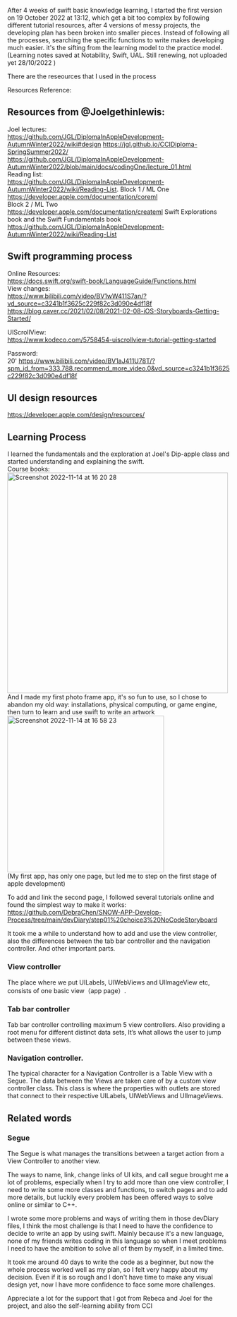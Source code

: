 After 4 weeks of swift basic knowledge learning, I started the first version on 19 October 2022 at 13:12, which get a bit too complex by following different tutorial resources, after 4 versions of messy projects, the developing plan has been broken into smaller pieces. Instead of following all the processes, searching the specific functions to write makes developing much easier. it's the sifting from the learning model to the practice model. (Learning notes saved at Notability, Swift, UAL. Still renewing, not uploaded yet 28/10/2022 )
  

There are the reseources that I used in the process


Resources Reference:  
  
## Resources from @Joelgethinlewis:  
Joel lectures:  
https://github.com/JGL/DiplomaInAppleDevelopment-AutumnWinter2022/wiki#design
https://jgl.github.io/CCIDiploma-SpringSummer2022/  
https://github.com/JGL/DiplomaInAppleDevelopment-AutumnWinter2022/blob/main/docs/codingOne/lecture_01.html  
Reading list:   
https://github.com/JGL/DiplomaInAppleDevelopment-AutumnWinter2022/wiki/Reading-List. 
Block 1 / ML One  
https://developer.apple.com/documentation/coreml  
Block 2 / ML Two  
https://developer.apple.com/documentation/createml
Swift Explorations book and the Swift Fundamentals book  
https://github.com/JGL/DiplomaInAppleDevelopment-AutumnWinter2022/wiki/Reading-List  
 
 
## Swift programming process 
Online Resources:  
https://docs.swift.org/swift-book/LanguageGuide/Functions.html  
View changes:  
https://www.bilibili.com/video/BV1wW411S7an/?vd_source=c3241b1f3625c229f82c3d090e4df18f  
https://blog.caver.cc/2021/02/08/2021-02-08-iOS-Storyboards-Getting-Started/  

UIScrollView:  
https://www.kodeco.com/5758454-uiscrollview-tutorial-getting-started  
  
Password:  
20' https://www.bilibili.com/video/BV1aJ411U78T/?spm_id_from=333.788.recommend_more_video.0&vd_source=c3241b1f3625c229f82c3d090e4df18f 

  
  
## UI design resources
https://developer.apple.com/design/resources/



## Learning Process 
I learned the fundamentals and the exploration at Joel's Dip-apple class and started understanding and explaining the swift.  
Course books:  
<img width="500" alt="Screenshot 2022-11-14 at 16 20 28" src="https://user-images.githubusercontent.com/91618091/201711428-70bdd881-ef3a-494a-9acc-f6fb9e353284.png">  
And I made my first photo frame app, it's so fun to use, so I chose to abandon my old way: installations, physical computing, or game engine, then turn to learn and use swift to write an artwork  
<img width="355" alt="Screenshot 2022-11-14 at 16 58 23" src="https://user-images.githubusercontent.com/91618091/201720349-63055349-dece-438c-a22e-561490edb98a.png">  
(My first app, has only one page, but led me to step on the first stage of apple development)   

To add and link the second page, I followed several tutorials online and found the simplest way to make it works: https://github.com/DebraChen/SNOW-APP-Develop-Process/tree/main/devDiary/step01%20choice3%20NoCodeStoryboard  
  
It took me a while to understand how to add and use the view controller, also the differences between the tab bar controller and the navigation controller. And other important parts.  
### View controller   
The place where we put UILabels, UIWebViews and UIImageView etc, consists of one basic view（app page）.  
### Tab bar controller   
Tab bar controller controlling maximum 5 view controllers. Also providing a root menu for different distinct data sets, It’s what allows the user to jump between these views.   
### Navigation controller. 
The typical character for a Navigation Controller is a Table View with a Segue. The data between the Views are taken care of by a custom view controller class. This class is where the properties with outlets are stored that connect to their respective UILabels, UIWebViews and UIImageViews.   
  
## Related words  
### Segue
The Segue is what manages the transitions between a target action from a View Controller to another view.  

The ways to name, link, change links of UI kits, and call segue brought me a lot of problems, especially when I try to add more than one view controller, I need to write some more classes and functions, to switch pages and to add more details, but luckily every problem has been offered ways to solve online or similar to C++.  
  
I wrote some more problems and ways of writing them in those devDiary files, I think the most challenge is that I need to have the confidence to decide to write an app by using swift. Mainly because it's a new language, none of my friends writes coding in this language so when I meet problems I need to have the ambition to solve all of them by myself, in a limited time.

It took me around 40 days to write the code as a beginner, but now the whole process worked well as my plan, so I felt very happy about my decision. Even if it is so rough and I don't have time to make any visual design yet, now I have more confidence to face some more challenges.
  
Appreciate a lot for the support that I got from Rebeca and Joel for the project, and also the self-learning ability from CCI

